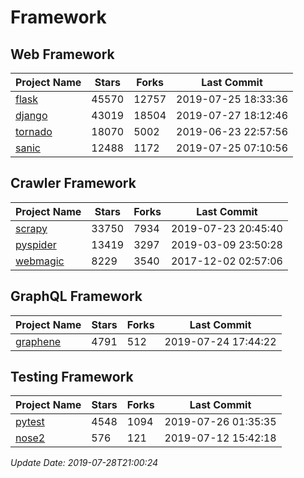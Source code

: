 # Framework

## Web Framework

| Project Name | Stars | Forks | Last Commit |
| ------------ | ----- | ----- | ----------- |
| [flask](https://github.com/pallets/flask) | 45570 | 12757 | 2019-07-25 18:33:36 |
| [django](https://github.com/django/django) | 43019 | 18504 | 2019-07-27 18:12:46 |
| [tornado](https://github.com/tornadoweb/tornado) | 18070 | 5002 | 2019-06-23 22:57:56 |
| [sanic](https://github.com/huge-success/sanic) | 12488 | 1172 | 2019-07-25 07:10:56 |

## Crawler Framework

| Project Name | Stars | Forks | Last Commit |
| ------------ | ----- | ----- | ----------- |
| [scrapy](https://github.com/scrapy/scrapy) | 33750 | 7934 | 2019-07-23 20:45:40 |
| [pyspider](https://github.com/binux/pyspider) | 13419 | 3297 | 2019-03-09 23:50:28 |
| [webmagic](https://github.com/code4craft/webmagic) | 8229 | 3540 | 2017-12-02 02:57:06 |

## GraphQL Framework

| Project Name | Stars | Forks | Last Commit |
| ------------ | ----- | ----- | ----------- |
| [graphene](https://github.com/graphql-python/graphene) | 4791 | 512 | 2019-07-24 17:44:22 |

## Testing Framework

| Project Name | Stars | Forks | Last Commit |
| ------------ | ----- | ----- | ----------- |
| [pytest](https://github.com/pytest-dev/pytest) | 4548 | 1094 | 2019-07-26 01:35:35 |
| [nose2](https://github.com/nose-devs/nose2) | 576 | 121 | 2019-07-12 15:42:18 |

*Update Date: 2019-07-28T21:00:24*